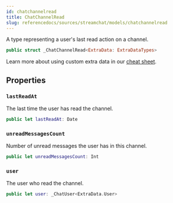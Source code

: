 ```yaml
---
id: chatchannelread 
title: ChatChannelRead
slug: referencedocs/sources/streamchat/models/chatchannelread
---
```


A type representing a user's last read action on a channel.

``` swift
public struct _ChatChannelRead<ExtraData: ExtraDataTypes> 
```

> 

Learn more about using custom extra data in our [cheat sheet](https://github.com/GetStream/stream-chat-swift/wiki/Cheat-Sheet#working-with-extra-data).

## Properties

### `lastReadAt`

The last time the user has read the channel.

``` swift
public let lastReadAt: Date
```

### `unreadMessagesCount`

Number of unread messages the user has in this channel.

``` swift
public let unreadMessagesCount: Int
```

### `user`

The user who read the channel.

``` swift
public let user: _ChatUser<ExtraData.User>
```
